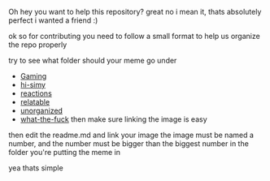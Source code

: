 Oh hey
you want to help this repository? great
no i mean it, thats absolutely perfect
i wanted a friend :)


ok so for contributing you need to follow a small format to help us organize the repo properly


try to see what folder should your meme go under
* [Gaming](/Gaming)
* [hi-simy](/hi-simy)
* [reactions](/reactions)
* [relatable](/relatable)
* [unorganized](/unorganized)
* [what-the-fuck](/what-the-fuck)
then make sure linking the image is easy

then edit the readme.md and link your image 
the image must be named a number, and the number must be bigger than the biggest number in the folder you're putting the meme in

yea thats simple 
